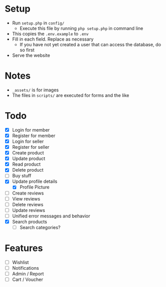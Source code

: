 # Setup

- Run `setup.php` in `config/`
  - Execute this file by running `php setup.php` in command line
- This copies the `.env.example` to `.env`
- Fill in each field. Replace as necessary 
  - If you have not yet created a user that can access the database, do so first
- Serve the website

# Notes

- `_assets/` is for images
- The files in `scripts/` are executed for forms and the like

# Todo

- [x] Login for member
- [x] Register for member
- [x] Login for seller
- [x] Register for seller
- [x] Create product
- [x] Update product
- [x] Read product
- [x] Delete product
- [ ] Buy stuff
- [x] Update profile details
  - [x] Profile Picture
- [ ] Create reviews
- [ ] View reviews
- [ ] Delete reviews
- [ ] Update reviews
- [ ] Unified error messages and behavior
- [x] Search products
  - [ ] Search categories?

# Features

- [ ] Wishlist
- [ ] Notifications
- [ ] Admin / Report
- [ ] Cart / Voucher